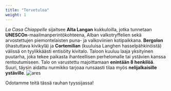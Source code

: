 ```yaml
---
title: "Tervetuloa"
weight: 1
---
```


*La Casa Chiappelle* sijaitsee **Alta Langan** kukkuloilla, jotka tunnetaan **UNESCOn**-maailmanperintökohteena, Alban valkotryffelien sekä arvostettujen piemontelaisten puna- ja
valkoviinien kotipaikkana. **Bergolon** (ihastuttava kivikylä) ja **Cortemilian** (kuuluisa Langhen hasselpähkinöistä) välissä on tyylikkäästi entisöity kivitalo. Taloon kuuluu laaja yksityinen puutarha, joka tekee paikasta ihanteellisen perhelomalle tai ystävien kanssa rentoutumiseen. Talo on varustettu majoittamaan **enintään 8 henkilöä**. Suuri, täysin aidattu nurmikko tarjoaa runsaasti tilaa myös **nelijalkaisille ystäville**. ![ares](/images/ares.png)

Odotamme teitä tässä rauhan tyyssijassa!